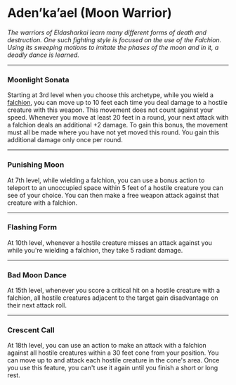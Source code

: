 Aden’ka’ael (Moon Warrior)
==========================

_The warriors of Eldasharkai learn many different forms of death and destruction. One such fighting style is focused on the use of the Falchion. Using its sweeping motions to imitate the phases of the moon and in it, a deadly dance is learned._

* * *

### Moonlight Sonata

Starting at 3rd level when you choose this archetype, while you wield a [falchion](https://www.worldanvil.com/w/Ecaros-xohoo/a/improved-armory-article#Falchion), you can move up to 10 feet each time you deal damage to a hostile creature with this weapon. This movement does not count against your speed.  Whenever you move at least 20 feet in a round, your next attack with a falchion deals an additional +2 damage. To gain this bonus, the movement must all be made where you have not yet moved this round. You gain this additional damage only once per round.

* * *

### Punishing Moon

At 7th level, while wielding a falchion, you can use a bonus action to teleport to an unoccupied space within 5 feet of a hostile creature you can see of your choice. You can then make a free weapon attack against that creature with a falchion.

* * *

### Flashing Form

At 10th level, whenever a hostile creature misses an attack against you while you're wielding a falchion, they take 5 radiant damage.

* * *

### Bad Moon Dance

At 15th level, whenever you score a critical hit on a hostile creature with a falchion, all hostile creatures adjacent to the target gain disadvantage on their next attack roll.

* * *

### Crescent Call

At 18th level, you can use an action to make an attack with a falchion against all hostile creatures within a 30 feet cone from your position. You can move up to and attack each hostile creature in the cone's area. Once you use this feature, you can't use it again until you finish a short or long rest.
